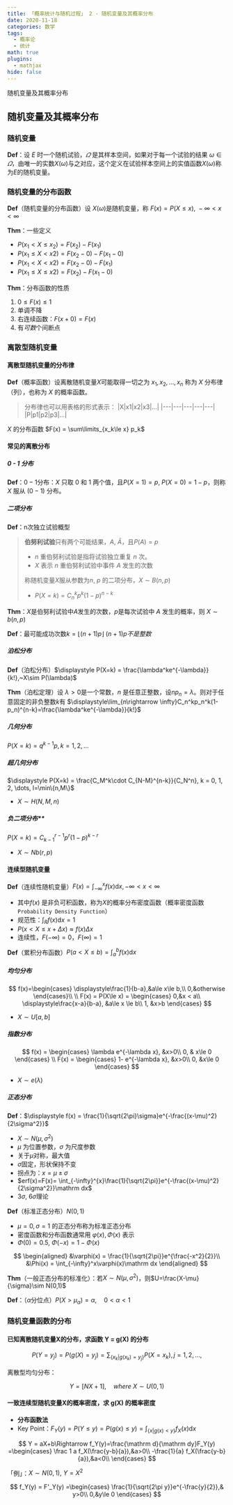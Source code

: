 ```yaml
---
title: 「概率统计与随机过程」 2 - 随机变量及其概率分布
date: 2020-11-18
categories: 数学
tags:
  - 概率论
  - 统计
math: true
plugins:
  - mathjax
hide: false
---
```


随机变量及其概率分布

<!-- more -->

## 随机变量及其概率分布

### 随机变量

**Def**：设 $E$ 时一个随机试验，$\varOmega$ 是其样本空间，如果对于每一个试验的结果 $\omega\in \varOmega$，由唯一的实数$X(\omega)$与之对应，这个定义在试验样本空间上的实值函数$X(\omega)$称为$E$的随机变量。

### 随机变量的分布函数

**Def**（随机变量的分布函数）设 $X(\omega)$是随机变量，称 $F(x) = P(X\le x),~-\infty<x<\infty$

**Thm**：一些定义

- $P(x_1 < X\le x_2) = F(x_2) - F(x_1)$
- $P(x_1\le X< x2) = F(x_2-0) - F(x_1-0)$
- $P(x_1 < X< x2) = F(x_2-0) - F(x_1)$
- $P(x_1\le X\le x2) = F(x_2) - F(x_1-0)$

**Thm**：分布函数的性质

1. $0\le F(x) \le 1$
2. 单调不降
3. 右连续函数：$F(x+0)=F(x)$
4. 有*可数*个间断点

### 离散型随机变量

#### 离散型随机变量的分布律

**Def**（概率函数）设离散随机变量$X$可能取得一切之为 $x_1, x_2,\dots, x_n$ 称为 $X$ 分布律（列），也称为 $X$ 的概率函数。

> 分布律也可以用表格的形式表示：
> |X|x1|x2|x3|...|
> |---|---|---|---|---|
> |P|p1|p2|p3|...|

$X$ 的分布函数 $F(x) = \sum\limits_{x_k\le x} p_k$

#### 常见的离散分布

##### 0 - 1 分布

**Def**：$0 - 1$分布：$X$ 只取 $0$ 和 $1$ 两个值，且$P(X=1)=p,~P(X=0)=1-p$，则称 $X$ 服从 $(0-1)$ 分布。

##### 二项分布

**Def**：n次独立试验概型

> **伯努利试验**只有两个可能结果，$A,~\bar A$，且$P(A)=p$
> - $n$ 重伯努利试验是指将试验独立重复 $n$ 次。
> - $X$ 表示 $n$ 重伯努利试验中事件 $A$ 发生的次数
> 
> 称随机变量$X$服从参数为$n,~p$ 的二项分布，$X\sim B(n,p)$
> - $P(X=k) = C_n^k p^k (1-p)^{n-k}$

**Thm**：$X$是伯努利试验中$A$发生的次数，$p$是每次试验中 $A$ 发生的概率，则 $X\sim b(n,p)$

**Def**：最可能成功次数$k = \lfloor (n+1)p \rfloor~(n+1)p不是整数$

##### 泊松分布

**Def**（泊松分布）$\displaystyle P(X=k) = \frac{\lambda^ke^{-\lambda}}{k!},~X\sim P(\lambda)$

**Thm**（泊松定理）设 $\lambda >0$是一个常数，$n$ 是任意正整数，设$np_n=\lambda$。则对于任意固定的非负整数$k$有 $\displaystyle\lim_{n\rightarrow \infty}C_n^kp_n^k(1-p_n)^{n-k}=\frac{\lambda^ke^{-\lambda}}{k!}$

##### 几何分布

$\displaystyle P(X=k) = q^{k-1} p, k=1,2,\dots$

##### 超几何分布

$\displaystyle P(X=k) = \frac{C_M^k\cdot C_{N-M}^{n-k}}{C_N^n}, k = 0, 1, 2, \dots, l=\min\{n,M\}$

- $X\sim H(N,M,n)$

##### 负二项分布**

$\displaystyle P(X=k) = C_{k-1}^{r-1}p^r(1-p)^{k-r}$
- $X\sim Nb(r,p)$

#### 连续型随机变量

**Def**（连续性随机变量）$F(x) = \int_{-\infty}^xf(x)\mathrm dx,-\infty < x < \infty$
- 其中$f(x)$ 是非负可积函数，称为$X$的概率分布密度函数（概率密度函数`Probability Density Function`）
- 规范性：$\displaystyle\int_R f(x) \mathrm dx =1$
- $P(x< X \le x+\Delta x)\approx f(x)\Delta x$
- 连续性，$F(-\infty) = 0$，$F(\infty)=1$

**Def**（累积分布函数）$\displaystyle P(a<X\le b) = \int_a^bf(x)\mathrm dx$

##### 均匀分布

$$
f(x)=\begin{cases}
  \displaystyle\frac{1}{b-a},&a\le x\le b,\\
  0,&otherwise
\end{cases}\\
\\
F(x) = P(X\le x) = \begin{cases}
  0,&x < a\\
  \displaystyle\frac{x-a}{b-a}, &a\le x \le b\\
  1, &x>b
\end{cases}
$$

- $X\sim U[a,b]$

##### 指数分布

$$
f(x) = \begin{cases}
  \lambda e^{-\lambda x}, &x>0\\
  0, & x\le 0
\end{cases}
\\
F(x) = \begin{cases}
  1- e^{-\lambda x}, &x>0\\
  0, &x\le 0
\end{cases}
$$

- $X\sim e(\lambda)$

##### 正态分布

**Def**：$\displaystyle f(x) = \frac{1}{\sqrt{2\pi}\sigma}e^{-\frac{(x-\mu)^2}{2\sigma^2}}$
- $X\sim N(\mu, \sigma^2)$
- $\mu$ 为位置参数，$\sigma$ 为尺度参数
- 关于$\mu$对称，最大值
- $\sigma$固定，形状保持不变
- 拐点为：$x=\mu\pm\sigma$
- $erf(x)=F(x)= \int_{-\infty}^{x}\frac{1}{\sqrt{2\pi}}e^{-\frac{(x-\mu)^2}{2\sigma^2}}\mathrm dx$
- $3\sigma,~6\sigma$理论


**Def**（标准正态分布）$N(0,1)$

- $\mu = 0, \sigma = 1$ 的正态分布称为标准正态分布
- 密度函数和分布函数通常用 $\varphi(x),\Phi(x)$ 表示
- $\Phi(0)=0.5,~\Phi(-x) = 1-\Phi(x)$

$$
\begin{aligned}
  &\varphi(x) = \frac{1}{\sqrt{2\pi}}e^{\frac{-x^2}{2}}\\
  &\Phi(x) = \int_{-\infty}^x\varphi(x)\mathrm dx
\end{aligned}
$$

**Thm**（一般正态分布的标准化）：若$X\sim N(\mu, \sigma^2)$，则$U=\frac{X-\mu}{\sigma}\sim N(0,1)$

**Def**：（$\alpha$分位点）$P(X>\mu_\alpha) = \alpha,\quad0<\alpha<1$

### 随机变量函数的分布

#### 已知离散随机变量X的分布，求函数 Y = g(X) 的分布

$$
P(Y=y_j) = P(g(X)=y_j) = \sum_{\{x_k|g(x_k) = y_j\}}P(X=x_k), j = 1, 2, \dots,
$$

离散型均匀分布：

$$
Y = [NX+1],\quad where~X\sim U(0, 1)
$$

#### 一致连续型随机变量X的概率密度，求 g(X) 的概率密度

- **分布函数法**
- Key Point：$F_Y(y)=P(Y\le y)=P(g(x)\le y)=\displaystyle\int_{\{x|g(x)<y\}}f_X(x)\mathrm dx$

$$
Y = aX+b\Rightarrow
f_Y(y)=\frac{\mathrm d}{\mathrm dy}F_Y(y) =\begin{cases}
  \frac 1 a f_X(\frac{y-b}{a}),&a>0\\
  -\frac{1}{a} f_X(\frac{y-b}{a}),&a<0\\
\end{cases}
$$

「例」：$X\sim N(0,1),~Y=X^2$

$$
f_Y(y) = F'_Y(y) =\begin{cases}
  \frac{1}{\sqrt{2\pi y}}e^{-\frac{y}{2}},& y>0\\
  0,&y\le 0
\end{cases}
$$
